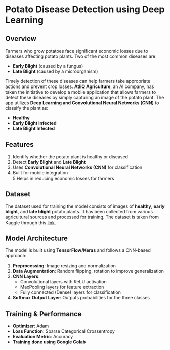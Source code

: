 # Potato Disease Detection using Deep Learning

## Overview

Farmers who grow potatoes face significant economic losses due to diseases affecting potato plants. Two of the most common diseases are:

- **Early Blight** (caused by a fungus)
- **Late Blight** (caused by a microorganism)

Timely detection of these diseases can help farmers take appropriate actions and prevent crop losses. **AtliQ Agriculture**, an AI company, has taken the initiative to develop a mobile application that allows farmers to detect these diseases by simply capturing an image of the potato plant. The app utilizes **Deep Learning and Convolutional Neural Networks (CNN)** to classify the plant as:

- **Healthy**
- **Early Blight Infected**
- **Late Blight Infected**

## Features

1. Identify whether the potato plant is healthy or diseased  
2. Detect **Early Blight** and **Late Blight**  
3. Uses **Convolutional Neural Networks (CNN)** for classification  
4. Built for mobile integration  
5.Helps in reducing economic losses for farmers  

## Dataset

The dataset used for training the model consists of images of **healthy**, **early blight**, and **late blight** potato plants. It has been collected from various agricultural sources and processed for training. The dataset is taken from Kaggle through this [link](https://www.kaggle.com/datasets/arjuntejaswi/plant-village).

## Model Architecture

The model is built using **TensorFlow/Keras** and follows a CNN-based approach:

1. **Preprocessing**: Image resizing and normalization  
2. **Data Augmentation**: Random flipping, rotation to improve generalization  
3. **CNN Layers**:
    - Convolutional layers with ReLU activation  
    - MaxPooling layers for feature extraction  
    - Fully connected (Dense) layers for classification  
4. **Softmax Output Layer**: Outputs probabilities for the three classes  

## Training & Performance

- **Optimizer**: Adam  
- **Loss Function**: Sparse Categorical Crossentropy  
- **Evaluation Metric**: Accuracy  
- **Training done using Google Colab**

